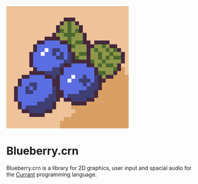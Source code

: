 ![Blueberry-Logo](./logo.png)

# Blueberry.crn

Blueberry.crn is a library for 2D graphics, user input and spacial audio for the [Currant](https://github.com/devtaube/currant) programming language.
